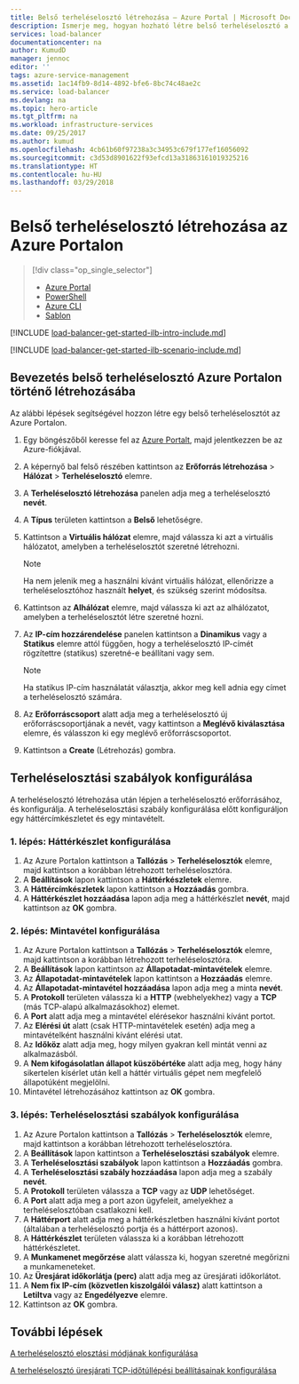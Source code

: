 ```yaml
---
title: Belső terheléselosztó létrehozása – Azure Portal | Microsoft Docs
description: Ismerje meg, hogyan hozható létre belső terheléselosztó a Resource Managerben az Azure Portalon
services: load-balancer
documentationcenter: na
author: KumudD
manager: jennoc
editor: ''
tags: azure-service-management
ms.assetid: 1ac14fb9-8d14-4892-bfe6-8bc74c48ae2c
ms.service: load-balancer
ms.devlang: na
ms.topic: hero-article
ms.tgt_pltfrm: na
ms.workload: infrastructure-services
ms.date: 09/25/2017
ms.author: kumud
ms.openlocfilehash: 4cb61b60f97238a3c34953c679f177ef16056092
ms.sourcegitcommit: c3d53d8901622f93efcd13a31863161019325216
ms.translationtype: HT
ms.contentlocale: hu-HU
ms.lasthandoff: 03/29/2018
---
```

# <a name="create-an-internal-load-balancer-in-the-azure-portal"></a>Belső terheléselosztó létrehozása az Azure Portalon

> [!div class="op_single_selector"]
> * [Azure Portal](../load-balancer/load-balancer-get-started-ilb-arm-portal.md)
> * [PowerShell](../load-balancer/load-balancer-get-started-ilb-arm-ps.md)
> * [Azure CLI](../load-balancer/load-balancer-get-started-ilb-arm-cli.md)
> * [Sablon](../load-balancer/load-balancer-get-started-ilb-arm-template.md)


[!INCLUDE [load-balancer-get-started-ilb-intro-include.md](../../includes/load-balancer-get-started-ilb-intro-include.md)]

[!INCLUDE [load-balancer-get-started-ilb-scenario-include.md](../../includes/load-balancer-get-started-ilb-scenario-include.md)]

## <a name="get-started-creating-an-internal-load-balancer-using-azure-portal"></a>Bevezetés belső terheléselosztó Azure Portalon történő létrehozásába

Az alábbi lépések segítségével hozzon létre egy belső terheléselosztót az Azure Portalon.

1. Egy böngészőből keresse fel az [Azure Portalt](http://portal.azure.com), majd jelentkezzen be az Azure-fiókjával.
2. A képernyő bal felső részében kattintson az **Erőforrás létrehozása** > **Hálózat** > **Terheléselosztó** elemre.
3. A **Terheléselosztó létrehozása** panelen adja meg a terheléselosztó **nevét**.
4. A **Típus** területen kattintson a **Belső** lehetőségre.
5. Kattintson a **Virtuális hálózat** elemre, majd válassza ki azt a virtuális hálózatot, amelyben a terheléselosztót szeretné létrehozni.

   > [!NOTE]
   > Ha nem jelenik meg a használni kívánt virtuális hálózat, ellenőrizze a terheléselosztóhoz használt **helyet**, és szükség szerint módosítsa.

6. Kattintson az **Alhálózat** elemre, majd válassza ki azt az alhálózatot, amelyben a terheléselosztót létre szeretné hozni.
7. Az **IP-cím hozzárendelése** panelen kattintson a **Dinamikus** vagy a **Statikus** elemre attól függően, hogy a terheléselosztó IP-címét rögzítettre (statikus) szeretné-e beállítani vagy sem.

   > [!NOTE]
   > Ha statikus IP-cím használatát választja, akkor meg kell adnia egy címet a terheléselosztó számára.

8. Az **Erőforráscsoport** alatt adja meg a terheléselosztó új erőforráscsoportjának a nevét, vagy kattintson a **Meglévő kiválasztása** elemre, és válasszon ki egy meglévő erőforráscsoportot.
9. Kattintson a **Create** (Létrehozás) gombra.

## <a name="configure-load-balancing-rules"></a>Terheléselosztási szabályok konfigurálása

A terheléselosztó létrehozása után lépjen a terheléselosztó erőforrásához, és konfigurálja.
A terheléselosztási szabály konfigurálása előtt konfiguráljon egy háttércímkészletet és egy mintavételt.

### <a name="step-1-configure-a-backend-pool"></a>1. lépés: Háttérkészlet konfigurálása

1. Az Azure Portalon kattintson a **Tallózás** > **Terheléselosztók** elemre, majd kattintson a korábban létrehozott terheléselosztóra.
2. A **Beállítások** lapon kattintson a **Háttérkészletek** elemre.
3. A **Háttércímkészletek** lapon kattintson a **Hozzáadás** gombra.
4. A **Háttérkészlet hozzáadása** lapon adja meg a háttérkészlet **nevét**, majd kattintson az **OK** gombra.

### <a name="step-2-configure-a-probe"></a>2. lépés: Mintavétel konfigurálása

1. Az Azure Portalon kattintson a **Tallózás** > **Terheléselosztók** elemre, majd kattintson a korábban létrehozott terheléselosztóra.
2. A **Beállítások** lapon kattintson az **Állapotadat-mintavételek** elemre.
3. Az **Állapotadat-mintavételek** lapon kattintson a **Hozzáadás** elemre.
4. Az **Állapotadat-mintavétel hozzáadása** lapon adja meg a minta **nevét**.
5. A **Protokoll** területen válassza ki a **HTTP** (webhelyekhez) vagy a **TCP** (más TCP-alapú alkalmazásokhoz) elemet.
6. A **Port** alatt adja meg a mintavétel elérésekor használni kívánt portot.
7. Az **Elérési út** alatt (csak HTTP-mintavételek esetén) adja meg a mintavételként használni kívánt elérési utat.
8. Az **Időköz** alatt adja meg, hogy milyen gyakran kell mintát venni az alkalmazásból.
9. A **Nem kifogásolatlan állapot küszöbértéke** alatt adja meg, hogy hány sikertelen kísérlet után kell a háttér virtuális gépet nem megfelelő állapotúként megjelölni.
10. Mintavétel létrehozásához kattintson az **OK** gombra.

### <a name="step-3-configure-load-balancing-rules"></a>3. lépés: Terheléselosztási szabályok konfigurálása

1. Az Azure Portalon kattintson a **Tallózás** > **Terheléselosztók** elemre, majd kattintson a korábban létrehozott terheléselosztóra.
2. A **Beállítások** lapon kattintson a **Terheléselosztási szabályok** elemre.
3. A **Terheléselosztási szabályok** lapon kattintson a **Hozzáadás** gombra.
4. A **Terheléselosztási szabály hozzáadása** lapon adja meg a szabály **nevét**.
5. A **Protokoll** területen válassza a **TCP** vagy az **UDP** lehetőséget.
6. A **Port** alatt adja meg a port azon ügyfeleit, amelyekhez a terheléselosztóban csatlakozni kell.
7. A **Háttérport** alatt adja meg a háttérkészletben használni kívánt portot (általában a terheléselosztó portja és a háttérport azonos).
8. A **Háttérkészlet** területen válassza ki a korábban létrehozott háttérkészletet.
9. A **Munkamenet megőrzése** alatt válassza ki, hogyan szeretné megőrizni a munkameneteket.
10. Az **Üresjárat időkorlátja (perc)** alatt adja meg az üresjárati időkorlátot.
11. A **Nem fix IP-cím (közvetlen kiszolgálói válasz)** alatt kattintson a **Letiltva** vagy az **Engedélyezve** elemre.
12. Kattintson az **OK** gombra.

## <a name="next-steps"></a>További lépések

[A terheléselosztó elosztási módjának konfigurálása](load-balancer-distribution-mode.md)

[A terheléselosztó üresjárati TCP-időtúllépési beállításainak konfigurálása](load-balancer-tcp-idle-timeout.md)

